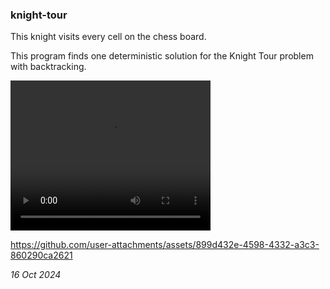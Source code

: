 ### knight-tour

This knight visits every cell on the chess board.

This program finds one deterministic solution for the Knight Tour problem with backtracking.

<video src="recording/knight-tour.mp4" width="320" height="240" controls></video>

[comment]: # (GitHub MD doesn't support playing relative videos)
[comment]: # (instead, upload the video to GitHub CDN and reference it directly)

https://github.com/user-attachments/assets/899d432e-4598-4332-a3c3-860290ca2621

_16 Oct 2024_
